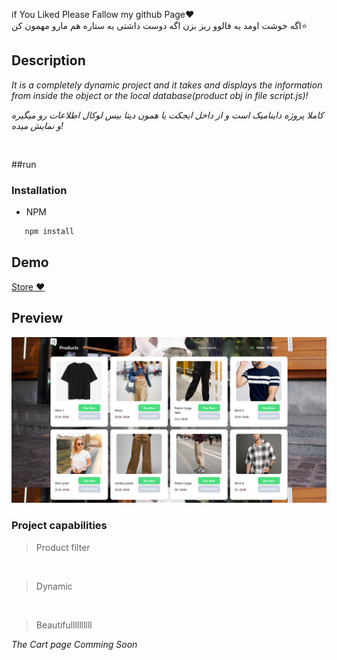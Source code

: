 if You Liked Please Fallow my github Page❤️<br>
اگه خوشت اومد یه فالوو ریز بزن اگه دوست داشتی یه ستاره هم مارو مهمون کن⭐
## Description
*It is a completely dynamic project and it takes and displays the information from inside the object or the local database(product obj in file script.js)!*

*کاملا پروژه داینامیک است و از داخل ابجکت یا همون دیتا بیس لوکال اطلاعات رو میگیره و نمایش میده!*

<br>

##run

### Installation
- NPM

```bash
   npm install
```

## Demo 

<a href="https://root-store.liara.run/">Store ❤️</a>

## Preview
<img src="./src/img/shot website.png">

### Project capabilities
>Product filter 
<br>

>Dynamic
<br>

>Beautifullllllllll
<!-- Mr.root For Ever 😁 -->

*The Cart page Comming Soon*
